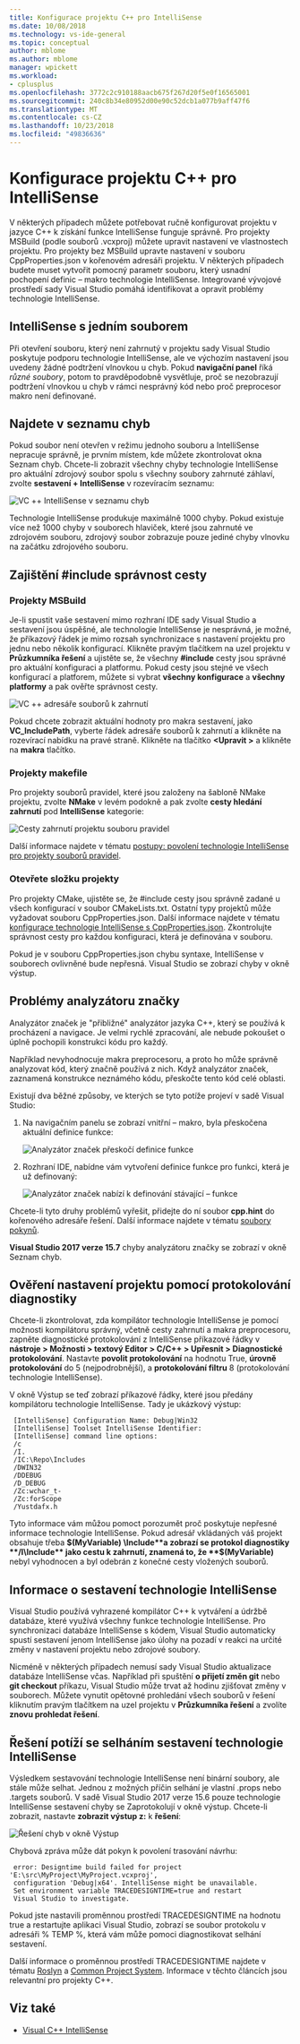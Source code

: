 ```yaml
---
title: Konfigurace projektu C++ pro IntelliSense
ms.date: 10/08/2018
ms.technology: vs-ide-general
ms.topic: conceptual
author: mblome
ms.author: mblome
manager: wpickett
ms.workload:
- cplusplus
ms.openlocfilehash: 3772c2c910188aacb675f267d20f5e0f16565001
ms.sourcegitcommit: 240c8b34e80952d00e90c52dcb1a077b9aff47f6
ms.translationtype: MT
ms.contentlocale: cs-CZ
ms.lasthandoff: 10/23/2018
ms.locfileid: "49836636"
---
```

# <a name="configure-a-c-project-for-intellisense"></a>Konfigurace projektu C++ pro IntelliSense

V některých případech můžete potřebovat ručně konfigurovat projektu v jazyce C++ k získání funkce IntelliSense funguje správně. Pro projekty MSBuild (podle souborů .vcxproj) můžete upravit nastavení ve vlastnostech projektu. Pro projekty bez MSBuild upravte nastavení v souboru CppProperties.json v kořenovém adresáři projektu. V některých případech budete muset vytvořit pomocný parametr souboru, který usnadní pochopení definic – makro technologie IntelliSense. Integrované vývojové prostředí sady Visual Studio pomáhá identifikovat a opravit problémy technologie IntelliSense.



## <a name="single-file-intellisense"></a>IntelliSense s jedním souborem

Při otevření souboru, který není zahrnutý v projektu sady Visual Studio poskytuje podporu technologie IntelliSense, ale ve výchozím nastavení jsou uvedeny žádné podtržení vlnovkou u chyb. Pokud **navigační panel** říká *různé soubory*, potom to pravděpodobně vysvětluje, proč se nezobrazují podtržení vlnovkou u chyb v rámci nesprávný kód nebo proč preprocesor makro není definované.

## <a name="check-the-error-list"></a>Najdete v seznamu chyb

Pokud soubor není otevřen v režimu jednoho souboru a IntelliSense nepracuje správně, je prvním místem, kde můžete zkontrolovat okna Seznam chyb. Chcete-li zobrazit všechny chyby technologie IntelliSense pro aktuální zdrojový soubor spolu s všechny soubory zahrnuté záhlaví, zvolte **sestavení + IntelliSense** v rozevíracím seznamu:

![VC ++ IntelliSense v seznamu chyb](media/vcpp-intellisense-error-list.png)

Technologie IntelliSense produkuje maximálně 1000 chyby. Pokud existuje více než 1000 chyby v souborech hlaviček, které jsou zahrnuté ve zdrojovém souboru, zdrojový soubor zobrazuje pouze jediné chyby vlnovku na začátku zdrojového souboru.

## <a name="ensure-include-paths-are-correct"></a>Zajištění #include správnost cesty

### <a name="msbuild-projects"></a>Projekty MSBuild

Je-li spustit vaše sestavení mimo rozhraní IDE sady Visual Studio a sestavení jsou úspěšné, ale technologie IntelliSense je nesprávná, je možné, že příkazový řádek je mimo rozsah synchronizace s nastavení projektu pro jednu nebo několik konfigurací. Klikněte pravým tlačítkem na uzel projektu v **Průzkumníka řešení** a ujistěte se, že všechny **#include** cesty jsou správné pro aktuální konfiguraci a platformu. Pokud cesty jsou stejné ve všech konfigurací a platforem, můžete si vybrat **všechny konfigurace** a **všechny platformy** a pak ověřte správnost cesty.

![VC ++ adresáře souborů k zahrnutí](media/vcpp-intellisense-include-paths.png)

 Pokud chcete zobrazit aktuální hodnoty pro makra sestavení, jako **VC_IncludePath**, vyberte řádek adresáře souborů k zahrnutí a klikněte na rozevírací nabídku na pravé straně. Klikněte na tlačítko  **\<Upravit >** a klikněte na **makra** tlačítko.

### <a name="makefile-projects"></a>Projekty makefile

Pro projekty souborů pravidel, které jsou založeny na šabloně NMake projektu, zvolte **NMake** v levém podokně a pak zvolte **cesty hledání zahrnutí** pod **IntelliSense** kategorie:

![Cesty zahrnutí projektu souboru pravidel](media/vcpp-intellisense-makefile-include-paths.png)

Další informace najdete v tématu [postupy: povolení technologie IntelliSense pro projekty souborů pravidel](/cpp/ide/how-to-enable-intellisense-for-makefile-projects).

### <a name="open-folder-projects"></a>Otevřete složku projekty

Pro projekty CMake, ujistěte se, že #include cesty jsou správně zadané u všech konfigurací v soubor CMakeLists.txt. Ostatní typy projektů může vyžadovat souboru CppProperties.json. Další informace najdete v tématu [konfigurace technologie IntelliSense s CppProperties.json](/cpp/ide/non-msbuild-projects#cppproperties). Zkontrolujte správnost cesty pro každou konfiguraci, která je definována v souboru.

Pokud je v souboru CppProperties.json chybu syntaxe, IntelliSense v souborech ovlivněné bude nepřesná. Visual Studio se zobrazí chyby v okně výstup.

## <a name="tag-parser-issues"></a>Problémy analyzátoru značky

Analyzátor značek je "přibližné" analyzátor jazyka C++, který se používá k procházení a navigace. Je velmi rychlé zpracování, ale nebude pokoušet o úplně pochopili konstrukci kódu pro každý.

Například nevyhodnocuje makra preprocesoru, a proto ho může správně analyzovat kód, který značně používá z nich. Když analyzátor značek, zaznamená konstrukce neznámého kódu, přeskočte tento kód celé oblasti.

Existují dva běžné způsoby, ve kterých se tyto potíže projeví v sadě Visual Studio:

1. Na navigačním panelu se zobrazí vnitřní – makro, byla přeskočena aktuální definice funkce:

   ![Analyzátor značek přeskočí definice funkce](media/vcpp-intellisense-tag-parser-macro.png)

1. Rozhraní IDE, nabídne vám vytvoření definice funkce pro funkci, která je už definovaný:

   ![Analyzátor značek nabízí k definování stávající – funkce](media/vcpp-intellisense-tag-parser-function.png)

Chcete-li tyto druhy problémů vyřešit, přidejte do ní soubor **cpp.hint** do kořenového adresáře řešení. Další informace najdete v tématu [soubory pokynů](/cpp/ide/hint-files).

**Visual Studio 2017 verze 15.7** chyby analyzátoru značky se zobrazí v okně Seznam chyb.

## <a name="validate-project-settings-with-diagnostic-logging"></a>Ověření nastavení projektu pomocí protokolování diagnostiky

Chcete-li zkontrolovat, zda kompilátor technologie IntelliSense je pomocí možnosti kompilátoru správný, včetně cesty zahrnutí a makra preprocesoru, zapněte diagnostické protokolování z IntelliSense příkazové řádky v **nástroje > Možnosti > textový Editor > C/C++ > Upřesnit > Diagnostické protokolování**. Nastavte **povolit protokolování** na hodnotu True, **úrovně protokolování** do 5 (nejpodrobnější), a **protokolování filtru** 8 (protokolování technologie IntelliSense).

V okně Výstup se teď zobrazí příkazové řádky, které jsou předány kompilátoru technologie IntelliSense. Tady je ukázkový výstup:

```output
 [IntelliSense] Configuration Name: Debug|Win32
 [IntelliSense] Toolset IntelliSense Identifier:
 [IntelliSense] command line options:
 /c
 /I.
 /IC:\Repo\Includes
 /DWIN32
 /DDEBUG
 /D_DEBUG
 /Zc:wchar_t-
 /Zc:forScope
 /Yustdafx.h
```

Tyto informace vám můžou pomoct porozumět proč poskytuje nepřesné informace technologie IntelliSense. Pokud adresář vkládaných váš projekt obsahuje třeba **$(MyVariable) \Include**a zobrazí se protokol diagnostiky **/I\Include** jako cestu k zahrnutí, znamená to, že **$(MyVariable)** nebyl vyhodnocen a byl odebrán z konečné cesty vložených souborů.

## <a name="about-the-intellisense-build"></a>Informace o sestavení technologie IntelliSense

Visual Studio používá vyhrazené kompilátor C++ k vytváření a údržbě databáze, které využívá všechny funkce technologie IntelliSense. Pro synchronizaci databáze IntelliSense s kódem, Visual Studio automaticky spustí sestavení jenom IntelliSense jako úlohy na pozadí v reakci na určité změny v nastavení projektu nebo zdrojové soubory.

Nicméně v některých případech nemusí sady Visual Studio aktualizace databáze IntelliSense včas. Například při spuštění **o přijetí změn git** nebo **git checkout** příkazu, Visual Studio může trvat až hodinu zjišťovat změny v souborech. Můžete vynutit opětovné prohledání všech souborů v řešení kliknutím pravým tlačítkem na uzel projektu v **Průzkumníka řešení** a zvolíte **znovu prohledat řešení**.

## <a name="troubleshooting-intellisense-build-failures"></a>Řešení potíží se selháním sestavení technologie IntelliSense

Výsledkem sestavování technologie IntelliSense není binární soubory, ale stále může selhat. Jednou z možných příčin selhání je vlastní .props nebo .targets souborů. V sadě Visual Studio 2017 verze 15.6 pouze technologie IntelliSense sestavení chyby se Zaprotokolují v okně výstup. Chcete-li zobrazit, nastavte **zobrazit výstup z:** k **řešení**:

![Řešení chyb v okně Výstup](media/vcpp-intellisense-output-window.png)

Chybová zpráva může dát pokyn k povolení trasování návrhu:

```output
 error: Designtime build failed for project 'E:\src\MyProject\MyProject.vcxproj',
 configuration 'Debug|x64'. IntelliSense might be unavailable.
 Set environment variable TRACEDESIGNTIME=true and restart
 Visual Studio to investigate.
```

Pokud jste nastavili proměnnou prostředí TRACEDESIGNTIME na hodnotu true a restartujte aplikaci Visual Studio, zobrazí se soubor protokolu v adresáři % TEMP %, která vám může pomoci diagnostikovat selhání sestavení.

Další informace o proměnnou prostředí TRACEDESIGNTIME najdete v tématu [Roslyn](https://github.com/dotnet/roslyn/wiki/Diagnosing-Project-System-Build-Errors) a [Common Project System](https://github.com/dotnet/project-system/blob/master/docs/design-time-builds.md). Informace v těchto článcích jsou relevantní pro projekty C++.

## <a name="see-also"></a>Viz také

- [Visual C++ IntelliSense](visual-cpp-intellisense.md)
